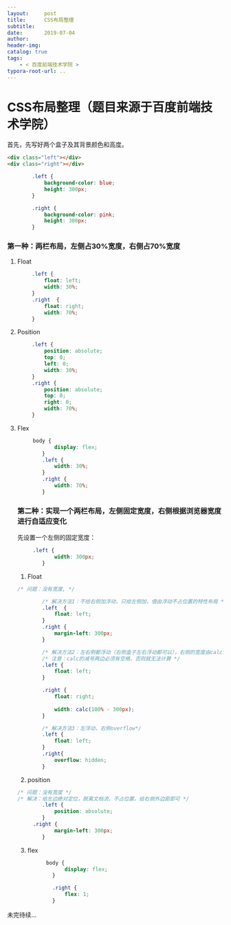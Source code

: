 ```yaml
---
layout:     post
title:      CSS布局整理
subtitle:  
date:       2019-07-04
author:     
header-img: 
catalog: true
tags:
    - < 百度前端技术学院 >
typora-root-url: ..
---
```


# CSS布局整理（题目来源于百度前端技术学院）

首先，先写好两个盒子及其背景颜色和高度。

```html
<div class="left"></div>
<div class="right"></div>
```

```css
 		.left {
            background-color: blue;
            height: 300px;
        }

        .right {
            background-color: pink;
            height: 300px;
        }
```

### 第一种：两栏布局，左侧占30%宽度，右侧占70%宽度

1. Float

```css
		.left {
            float: left;
            width: 30%;
        }
        .right  {
            float: right;
            width: 70%;
        } 
```

2. Position

```css
		.left {
            position: absolute;
            top: 0;
            left: 0;
            width: 30%;
        }
        .right {
            position: absolute;
            top: 0;
            right: 0;
            width: 70%;
        } 
```

3. Flex

   ```css
   		body {
               display: flex;
           }
           .left {
               width: 30%;
           }
           .right {
               width: 70%;
           } 
   ```

   

   ### 第二种：实现一个两栏布局，左侧固定宽度，右侧根据浏览器宽度进行自适应变化

   先设置一个左侧的固定宽度：

   ```css
   		.left {
               width: 300px;
           }
   ```

   1. Float 

   ```css
   /* 问题：没有宽度, */
   
           /* 解决方法1：不给右侧加浮动，只给左侧加，借由浮动不占位置的特性布局 */
           .left  {
               float: left;
           }
           .right {
               margin-left: 300px;
           } 
   
           /* 解决方法2：左右侧都浮动（右侧盒子左右浮动都可以），右侧的宽度由calc计算所得 */
           /* 注意：calc的减号两边必须有空格，否则就无法计算 */
           .left {
               float: left;
           }
   
           .right {
               float: right;
               
               width: calc(100% - 300px);
           } 
   
           /* 解决方法3：左浮动，右侧overflow*/
           .left {
               float: left;
           }
           .right{
               overflow: hidden;
           }
   ```

   2. position

   ```css
   /* 问题：没有宽度 */
   /* 解决：给左边绝对定位，脱离文档流，不占位置，给右侧外边距即可 */
           .left {
               position: absolute;
           }
   		.right {
               margin-left: 300px;
           } 
   ```

   3. flex

      ```css
       		body {
                  display: flex;
              }
      
              .right {
                  flex: 1;
              } 
      ```

      

未完待续...

